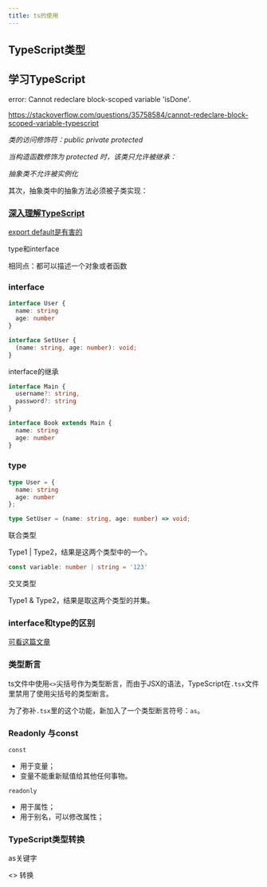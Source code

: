 ```yaml
---
title: ts的使用
---
```


## TypeScript类型





## 学习TypeScript

error: Cannot redeclare block-scoped variable 'isDone'.

https://stackoverflow.com/questions/35758584/cannot-redeclare-block-scoped-variable-typescript



*类的访问修饰符：public private protected*

*当构造函数修饰为 protected 时，该类只允许被继承：*

*抽象类不允许被实例化*

其次，抽象类中的抽象方法必须被子类实现：



### [深入理解TypeScript](https://jkchao.github.io/typescript-book-chinese/typings/migrating.html#%E7%AC%AC%E4%B8%89%E6%96%B9%E7%9A%84-npm-%E6%A8%A1%E5%9D%97)

[export default是有害的](https://jkchao.github.io/typescript-book-chinese/tips/avoidExportDefault.html#%E5%8F%AF%E5%8F%91%E7%8E%B0%E6%80%A7%E5%B7%AE)



type和interface

相同点：都可以描述一个对象或者函数

### interface

```ts
interface User {
  name: string
  age: number
}

interface SetUser {
  (name: string, age: number): void;
}
```

interface的继承

```ts
interface Main {
  username?: string,
  password?: string
}

interface Book extends Main {
  name: string
  age: number
}
```



### type

```ts
type User = {
  name: string
  age: number
};

type SetUser = (name: string, age: number) => void;
```

联合类型

Type1 | Type2，结果是这两个类型中的一个。

```ts
const variable: number | string = '123'
```

交叉类型

Type1 & Type2，结果是取这两个类型的并集。

### interface和type的区别

[可看这篇文章](https://www.jianshu.com/p/555e6998af36)

### 类型断言

ts文件中使用`<>`尖括号作为类型断言，而由于JSX的语法，TypeScript在`.tsx`文件里禁用了使用尖括号的类型断言。

为了弥补`.tsx`里的这个功能，新加入了一个类型断言符号：`as`。



### Readonly 与const

`const`

- 用于变量；
- 变量不能重新赋值给其他任何事物。

`readonly`

- 用于属性；
- 用于别名，可以修改属性；



### TypeScript类型转换

as关键字

<> 转换
